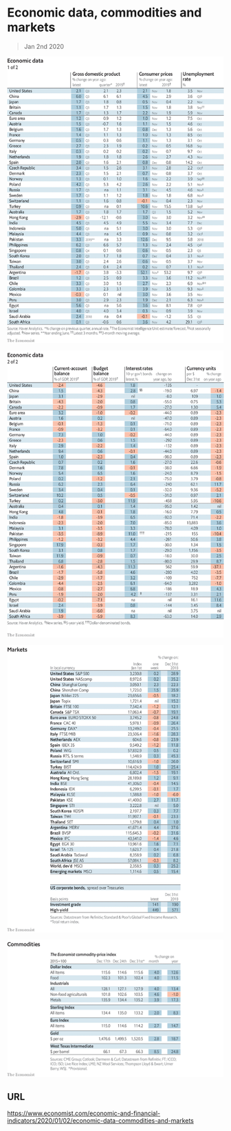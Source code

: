 # Economic data, commodities and markets

> Jan 2nd 2020



![](./images/20200104_INT101.png)



![](./images/20200104_INT102.png)



![](./images/20200104_INT201.png)



![](./images/20200104_INT401.png)

## URL

https://www.economist.com/economic-and-financial-indicators/2020/01/02/economic-data-commodities-and-markets
